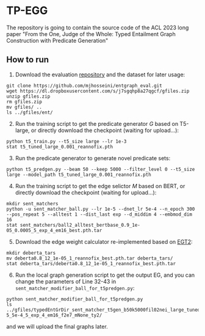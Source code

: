 # TP-EGG
The repository is going to contain the source code of the ACL 2023 long paper "From the One, Judge of the Whole: Typed Entailment Graph Construction with Predicate Generation"

## How to run
1. Download the evaluation [repository](https://github.com/mjhosseini/entgraph_eval.git) and the dataset for later usage:

```
git clone https://github.com/mjhosseini/entgraph_eval.git
wget https://dl.dropboxusercontent.com/s/j7sgqhp8a27qgcf/gfiles.zip
unzip gfiles.zip
rm gfiles.zip
mv gfiles/ .. 
ls ../gfiles/ent/
```

2. Run the training script to get the predicate generator $G$ based on T5-large, or directly download the checkpoint (waiting for upload...): 

```
python t5_train.py --t5_size large --lr 1e-3
stat t5_tuned_large_0.001_reannofix.pth
```

3. Run the predicate generator to generate novel predicate sets:

```
python t5_predgen.py --beam 50 --keep 5000 --filter_level 0 --t5_size large --model_path t5_tuned_large_0.001_reannofix.pth
```

4. Run the training script to get the edge selictor $M$ based on BERT, or directly download the checkpoint (waiting for upload...):

```
mkdir sent_matchers
python -u sent_matcher_ball.py --lr 1e-5 --dnet_lr 5e-4 --n_epoch 300 --pos_repeat 5 --alltest 1 --dist_last exp --d_middim 4 --embmod_dim 16
stat sent_matchers/ball2_alltest_bertbase_0.9_1e-05_0.0005_5_exp_4_em16_best.pth.tar
```

5. Download the edge weight calculator re-implemented based on [EGT2](https://github.com/ZacharyChenpk/EGT2/tree/main):

```
mkdir deberta_tars
mv deberta0.8_12_1e-05_1_reannofix_best.pth.tar deberta_tars/
stat deberta_tars/deberta0.8_12_1e-05_1_reannofix_best.pth.tar
```

6. Run the local graph generation script to get the output EG, and you can change the parameters of Line 32-43 in `sent_matcher_modifier_ball_for_t5predgen.py`:

```
python sent_matcher_modifier_ball_for_t5predgen.py
ls ../gfiles/typedEntGrDir_sent_matcher_t5gen_b50k5000fil02nei_large_tunedlarge0.001reannofix_ball2m_1e-5_5e-4_5_exp_4_em16_f2e7_mNone_ty2/
```

and we will upload the final graphs later.